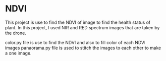 # NDVI

This project is use to find the NDVI of image to find the health status of plant. 
In this project, I used NIR and RED spectrum images that are taken by the drone. 

color.py file is use to find the NDVI and also to fill color of each NDVI images
panaorama.py file is used to stitch the images to each other to make a one image.
